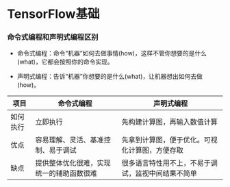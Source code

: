 # TensorFlow基础

### 命令式编程和声明式编程区别

+ 命令式编程：命令“机器”如何去做事情(how)，这样不管你想要的是什么(what)，它都会按照你的命令实现。

+ 声明式编程：告诉“机器”你想要的是什么(what)，让机器想出如何去做(how)。

项目|命令式编程|声明式编程
--|--|--
如何执行|立即执行|先构建计算图，再输入数值计算
优点|容易理解、灵活、基准控制、易于调试|先拿到计算图，便于优化。可视化计算图，方便存取
缺点|提供整体优化很难，实现统一的辅助函数很难|很多语言特性用不上，不易于调试，监视中间结果不简单
